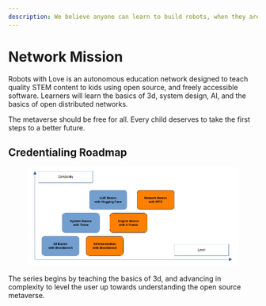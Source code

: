 ```yaml
---
description: We believe anyone can learn to build robots, when they are built with love.
---
```


# Network Mission

Robots with Love is an autonomous education network designed to teach quality STEM content to kids using open source, and freely accessible software. Learners will learn the basics of 3d, system design, AI, and the basics of open distributed networks.&#x20;

The metaverse should be free for all. Every child deserves to take the first steps to a better future.



## Credentialing Roadmap

<figure><img src="../.gitbook/assets/Credentialing.png" alt=""><figcaption></figcaption></figure>

The series begins by teaching the basics of 3d, and advancing in complexity to level the user up towards understanding the open source metaverse.
